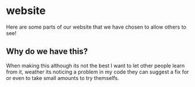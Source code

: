# website
Here are some parts of our website that we have chosen to allow others to see!

## Why do we have this?
When making this although its not the best I want to let other people learn from it, weather its noticing a problem in my code they can suggest a fix for or even to take small amounts to try themselfs.
